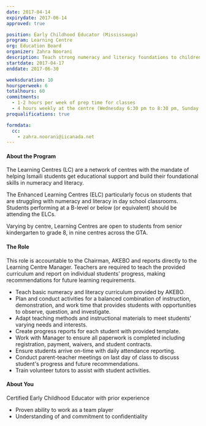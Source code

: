 ```yaml
---
date: 2017-04-14
expirydate: 2017-06-14
approved: true

position: Early Childhood Educator (Mississauga)
program: Learning Centre
org: Education Board
organizer: Zahra Noorani
description: Teach strong numeracy and literacy foundations to children in the jamat
startdate: 2017-04-17
enddate: 2017-06-30

weeksduration: 10
hoursperweek: 6
totalhours: 60
commitments:
  - 1-2 hours per week of prep time for classes  
  - 4 hours weekly at the centre (Wednesday 6:30 pm to 8:30 pm, Sunday 10 am to 12:00 pm)
proqualifications: true

formdata:
  cc:
    - zahra.noorani@iicanada.net
---
```


#### About the Program

The Learning Centres (LC) are a network of centres with the mandate of helping Ismaili students get educational support and build their foundational skills in numeracy and literacy.

The Enhanced Learning Centres (ELC) particularly focus on students that are struggling with numeracy and literacy in day school classrooms. Students performing at a B-level or below (or equivalent) should be attending the ELCs.

Varying by centre, Learning Centres are open to students from senior kindergarten to grade 8, in nine centres across the GTA.

#### The Role

This role is accountable to the Chairman, AKEBO and reports directly to the Learning Centre Manager. Teachers are required to teach the provided curriculum and report on individual students’ progress, making recommendations for future learning requirements.

- Teach basic numeracy and literacy curriculum provided by AKEBO.
- Plan and conduct activities for a balanced combination of instruction, demonstration, and work time that provides students with opportunities to observe, question, and investigate.
- Adapt teaching methods and instructional materials to meet students' varying needs and interests.
- Create progress reports for each student with provided template.
- Work with Manager to ensure all paperwork is completed including registration, payment, waivers, and student contracts.
- Ensure students arrive on-time with daily attendance reporting.
- Conduct parent-teacher meetings on last day of class to discuss student's progress and future recommendations.
- Train volunteer tutors to assist with student activities.

#### About You

Certified Early Childhood Educator with prior experience

- Proven ability to work as a team player
- Understanding of and commitment to confidentiality
